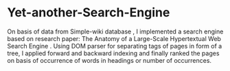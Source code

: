 # Yet-another-Search-Engine
On basis of data from Simple-wiki database , I implemented a search engine based on research paper: The Anatomy of a Large-Scale Hypertextual Web Search Engine . Using DOM parser for separating tags of pages in form of a tree, I applied forward and backward indexing and finally ranked the pages on basis of occurrence of words in headings or number of occurrences.
